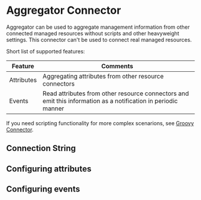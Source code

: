 Aggregator Connector
====
Aggregator can be used to aggregate management information from other connected managed resources without scripts and other heavyweight settings. This connector can't be used to connect real managed resources.

Short list of supported features:

Feature | Comments
---- | ----
Attributes | Aggregating attributes from other resource connectors
Events | Read attributes from other resource connectors and emit this information as a notification in periodic manner

If you need scripting functionality for more complex scenarions, see [Groovy Connector](groovy-connector).

## Connection String

## Configuring attributes

## Configuring events
